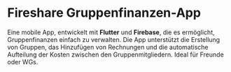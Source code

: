 # Fireshare Gruppenfinanzen-App

Eine mobile App, entwickelt mit **Flutter** und **Firebase**, die es ermöglicht, Gruppenfinanzen einfach zu verwalten. Die App unterstützt die Erstellung von Gruppen, das Hinzufügen von Rechnungen und die automatische Aufteilung der Kosten zwischen den Gruppenmitgliedern. Ideal für Freunde oder WGs. 
